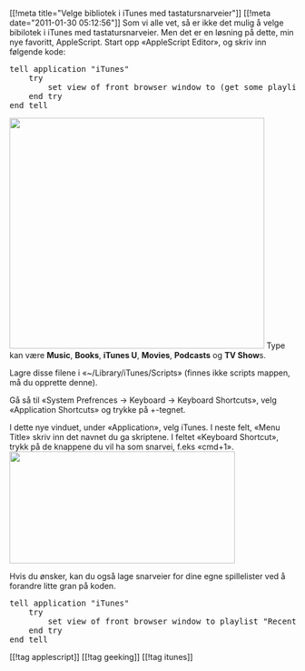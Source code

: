 [[!meta  title="Velge bibliotek i iTunes med tastatursnarveier"]]
[[!meta  date="2011-01-30 05:12:56"]]
Som vi alle vet, så er ikke det mulig å velge bibilotek i iTunes med tastatursnarveier. Men det er en løsning på dette, min nye favoritt, AppleScript. Start opp «AppleScript Editor», og skriv inn følgende kode:
<pre lang="applescript">tell application "iTunes"
	try
		set view of front browser window to (get some playlist whose special kind is Podcasts)
	end try
end tell</pre>
<img class="alignright size-full wp-image-1063" title="KeyboardShortcuts" src="http://pjatt.net/images/2011/01/KeyboardShortcuts.png" alt="" width="449" height="406"  />
Type kan være <strong>Music</strong>, <strong>Books</strong>, <strong>iTunes U</strong>, <strong>Movies</strong>, <strong>Podcasts</strong> og <strong>TV Show</strong>s.

Lagre disse filene i «~/Library/iTunes/Scripts» (finnes ikke scripts mappen, må du opprette denne).

Gå så til «System Prefrences -&gt; Keyboard -&gt; Keyboard Shortcuts», velg «Application Shortcuts» og trykke på +-tegnet.

I dette nye vinduet, under «Application», velg iTunes. I neste felt, «Menu Title» skriv inn det navnet du ga skriptene. I feltet «Keyboard Shortcut», trykk på de knappene du vil ha som snarvei, f.eks «cmd+1».
<img class="size-full wp-image-1085 alignleft" title="AddShortCut" src="http://pjatt.net/images/2011/01/AddShortCut.png" alt="" width="397" height="197"  />

Hvis du ønsker, kan du også lage snarveier for dine egne spillelister ved å forandre litte gran på koden.

<pre lang="applescript">
tell application "iTunes"
	try
		set view of front browser window to playlist "Recently Added"
	end try
end tell
</pre>

[[!tag  applescript]]
[[!tag  geeking]]
[[!tag  itunes]]